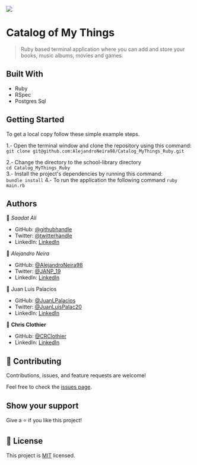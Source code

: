 ![](https://img.shields.io/badge/Microverse-blueviolet)

# Catalog of My Things

> Ruby based terminal application where you can add and store your books, music albums, movies and games.


## Built With

- Ruby
- RSpec
- Postgres Sql

## Getting Started

To get a local copy follow these simple example steps.  

1.- Open the terminal window and clone the repository using this command:  
`git clone git@github.com:AlejandroNeira98/Catalog_MyThings_Ruby.git` 

2.- Change the directory to the school-library directory  
`cd Catalog_MyThings_Ruby`  
3.- Install the project's dependencies by running this command:   
`bundle install`
4.- To run the application the following command
`ruby main.rb`

## Authors

👤 *Saadat Ali*

- GitHub: [@githubhandle](https://github.com/Saadat123456)
- Twitter: [@twitterhandle](https://twitter.com/Saadat02021999)
- LinkedIn: [LinkedIn](https://www.linkedin.com/in/saadatali1999/)

👤 *Alejandro Neira*
- GitHub: [@AlejandroNeira98](https://github.com/AlejandroNeira98)
- Twitter: [@JANP_19](https://twitter.com/JANP_19)
- LinkedIn: [LinkedIn](https://www.linkedin.com/in/alejandro-neira-0b45b6226/) 

👤 Juan Luis Palacios

- GitHub: [@JuanLPalacios](https://github.com/JuanLPalacios)
- Twitter: [@JuanLuisPalac20](https://twitter.com/twitterhandle)
- LinkedIn: [LinkedIn](https://www.linkedin.com/in/juan-luis-palacios-p%C3%A9rez-95b39a228/)

👤 **Chris Clothier**

- GitHub: [@CRClothier](https://github.com/CRClothier)
- LinkedIn: [LinkedIn](https://www.linkedin.com/in/crclothier/) 

## 🤝 Contributing

Contributions, issues, and feature requests are welcome!

Feel free to check the [issues page](../../issues/).

## Show your support

Give a ⭐️ if you like this project!

## 📝 License

This project is [MIT](./MIT.md) licensed.
